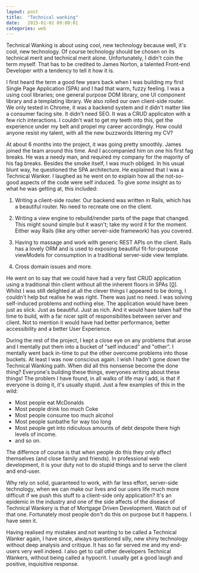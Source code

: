 ```yaml
---
layout: post
title:  "Technical wanking"
date:   2015-01-01 09:00:01
categories: web
---
```


Technical Wanking is about using cool, new technology because well, it's cool, new technology. Of course technology should be chosen on its technical merit and technical merit alone. Unfortunately, I didn't coin the term myself. That has to be credited to James Norton, a talented Front-end Developer with a tendency to tell it how it is.

I first heard the term a good few years back when I was building my first Single Page Application (SPA) and I had that warm, fuzzy feeling. I was a using cool libraries; one general purpose DOM library, one UI component library and a templating library. We also rolled our own client-side router. We only tested in Chrome, it was a backend system and it didn't matter like a consumer facing site. It didn't need SEO. It was a CRUD applicaton with a few rich interactions. I couldn't wait to get my teeth into this, get the experience under my belt and propel my career accordingly. How could anyone  resist my talent, with all the new buzzwords littering my CV?

At about 6 months into the project, it was going pretty smoothly. James joined the team around this time. And I accompanied him on one his first fag breaks. He was a needy man, and required my company for the majority of his fag breaks. Besides the smoke itself, I was much obliged. In his usual blunt way, he questioned the SPA architecture. He explained that I was a Technical Wanker. I laughed as he went on to explain how all the not-so-good aspects of the code were self induced. To give *some* insight as to what he was getting at, this included:

1. Writing a client-side router. Our backend was written in Rails, which has a beautiful router. No need to recreate one on the client.

2. Writing a view engine to rebuild/render parts of the page that changed. This might sound simple but it wasn't; take my word it for the moment. Either way Rails (like any other server-side framework) has you covered.

3. Having to massage and work with generic REST APIs on the client. Rails has a lovely ORM and is used to exposing beautiful fit-for-purpose viewModels for consumption in a traditional server-side view template.

4. Cross domain issues and more.

He went on to say that we could have had a very fast CRUD application using a traditional thin client without all the inherent floors in SPAs [[0](#ref0)]. Whilst I was still delighted at all the clever things I appeared to be doing, I couldn't help but realise he was right. There was just no need. I was solving self-induced problems and nothing else. The application would have been just as slick. Just as beautiful. Just as rich. And it would have taken half the time to build, with a far nicer split of responsibilites between server and client. Not to mention it would have had better performance, better accessibility and a better User Experience.

During the rest of the project, I kept a close eye on any problems that arose and I mentally put them into a bucket of "self induced" and "other". I mentally went back in-time to put the other overcome problems into those buckets. At least I was now conscious again. I wish I hadn't gone down the Technical Wanking path. When did all this nonsense become the done thing? Everyone's building these things, everyones writing about these things! The problem I have found, in all walks of life may I add, is that if everyone is doing it, it's usually stupid. Just a few examples of this in the wild:

* Most people eat McDonalds
* Most people drink too much Coke
* Most people consume too much alcohol
* Most people sunbathe for way too long
* Most people get into ridiculous amounts of debt despote there high levels of income.
* and so on.

The differnce of course is that when people do this they only affect themselves (and close family and friends). In professional web development, it is your duty not to do stupid things and to serve the client and end-user.

Why rely on solid, guaranteed to work, with far less effort, server-side technology, when we can make our lives and our users life much more difficult if we push this stuff to a client-side only application? It's an epidemic in the industry and one of the side affects of the disease of Technical Wankery is that of Mortgage Driven Development. Watch out of that one. Fortunately most people don't do this on purpose but it happens. I have seen it.

Having realised my mistakes and not wanting to be called a Technical Wanker again, I have since, always questioned silly, new shiny technology without deep analysis and critique. It has so far served me and my end-users very well indeed. I also get to call other developers Technical Wankers, without being called a hypocrit. I usually get a good laugh and positive, inquisitive response.